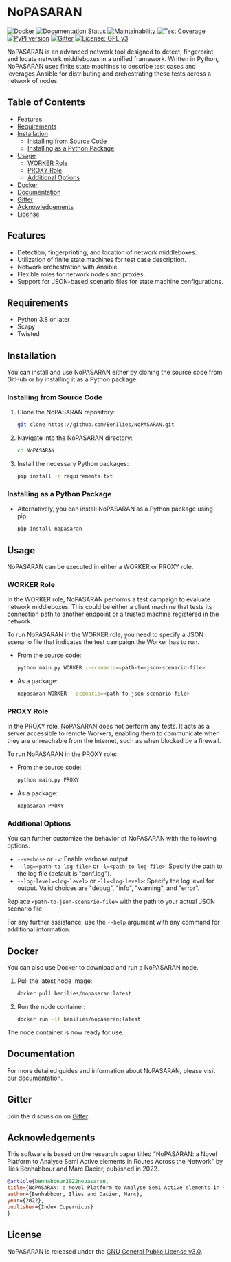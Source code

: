 # NoPASARAN

[![Docker](https://github.com/BenIlies/NoPASARAN/actions/workflows/docker-image.yml/badge.svg)](https://github.com/BenIlies/NoPASARAN/actions/workflows/docker-image.yml)
[![Documentation Status](https://readthedocs.org/projects/nopasaran/badge/?version=latest)](https://nopasaran.readthedocs.io/en/latest/?badge=latest)
[![Maintainability](https://api.codeclimate.com/v1/badges/68f1d2f9ef6af3f65864/maintainability)](https://codeclimate.com/github/BenIlies/NoPASARAN/maintainability)
[![Test Coverage](https://api.codeclimate.com/v1/badges/68f1d2f9ef6af3f65864/test_coverage)](https://codeclimate.com/github/BenIlies/NoPASARAN/test_coverage)
[![PyPI version](https://badge.fury.io/py/nopasaran.svg)](https://badge.fury.io/py/nopasaran)
[![Gitter](https://badges.gitter.im/Join%20Chat.svg)](https://app.gitter.im/#/room/#nopasaran:gitter.im)
[![License: GPL v3](https://img.shields.io/badge/License-GPLv3-blue.svg)](https://www.gnu.org/licenses/gpl-3.0.en.html)

NoPASARAN is an advanced network tool designed to detect, fingerprint, and locate network middleboxes in a unified framework. Written in Python, NoPASARAN uses finite state machines to describe test cases and leverages Ansible for distributing and orchestrating these tests across a network of nodes.

## Table of Contents

- [Features](#features)
- [Requirements](#requirements)
- [Installation](#installation)
  - [Installing from Source Code](#installing-from-source-code)
  - [Installing as a Python Package](#installing-as-a-python-package)
- [Usage](#usage)
  - [WORKER Role](#worker-role)
  - [PROXY Role](#proxy-role)
  - [Additional Options](#additional-options)
- [Docker](#docker)
- [Documentation](#documentation)
- [Gitter](#gitter)
- [Acknowledgements](#acknowledgements)
- [License](#license)

## Features

- Detection, fingerprinting, and location of network middleboxes.
- Utilization of finite state machines for test case description.
- Network orchestration with Ansible.
- Flexible roles for network nodes and proxies.
- Support for JSON-based scenario files for state machine configurations.

## Requirements

- Python 3.8 or later
- Scapy
- Twisted

## Installation

You can install and use NoPASARAN either by cloning the source code from GitHub or by installing it as a Python package.

### Installing from Source Code

1. Clone the NoPASARAN repository:

    ```bash
    git clone https://github.com/BenIlies/NoPASARAN.git
    ```

2. Navigate into the NoPASARAN directory:

    ```bash
    cd NoPASARAN
    ```

3. Install the necessary Python packages:

    ```bash
    pip install -r requirements.txt
    ```

### Installing as a Python Package

- Alternatively, you can install NoPASARAN as a Python package using pip:

    ```bash
    pip install nopasaran
    ```

## Usage

NoPASARAN can be executed in either a WORKER or PROXY role. 

### WORKER Role

In the WORKER role, NoPASARAN performs a test campaign to evaluate network middleboxes. This could be either a client machine that tests its connection path to another endpoint or a trusted machine registered in the network.

To run NoPASARAN in the WORKER role, you need to specify a JSON scenario file that indicates the test campaign the Worker has to run.

- From the source code:

    ```bash
    python main.py WORKER --scenario=<path-to-json-scenario-file>
    ```

- As a package:

    ```bash
    nopasaran WORKER --scenario=<path-to-json-scenario-file>
    ```

### PROXY Role

In the PROXY role, NoPASARAN does not perform any tests. It acts as a server accessible to remote Workers, enabling them to communicate when they are unreachable from the Internet, such as when blocked by a firewall.

To run NoPASARAN in the PROXY role:

- From the source code:

    ```bash
    python main.py PROXY
    ```

- As a package:

    ```bash
    nopasaran PROXY
    ```

### Additional Options

You can further customize the behavior of NoPASARAN with the following options:

- `--verbose` or `-v`: Enable verbose output.
- `--log=<path-to-log-file>` or `-l=<path-to-log-file>`: Specify the path to the log file (default is "conf.log").
- `--log-level=<log-level>` or `-ll=<log-level>`: Specify the log level for output. Valid choices are "debug", "info", "warning", and "error".

Replace `<path-to-json-scenario-file>` with the path to your actual JSON scenario file.

For any further assistance, use the `--help` argument with any command for additional information.

## Docker

You can also use Docker to download and run a NoPASARAN node.

1. Pull the latest node image:

    ```bash
    docker pull benilies/nopasaran:latest
    ```

2. Run the node container:

    ```bash
    docker run -it benilies/nopasaran:latest
    ```

The node container is now ready for use.

## Documentation

For more detailed guides and information about NoPASARAN, please visit our [documentation](https://nopasaran.readthedocs.io).

## Gitter

Join the discussion on [Gitter](https://app.gitter.im/#/room/#nopasaran:gitter.im).

## Acknowledgements

This software is based on the research paper titled "NoPASARAN: a Novel Platform to Analyse Semi Active elements in Routes Across the Network" by Ilies Benhabbour and Marc Dacier, published in 2022.

```bibtex
@article{benhabbour2022nopasaran,
title={NoPASARAN: a Novel Platform to Analyse Semi Active elements in Routes Across the Network},
author={Benhabbour, Ilies and Dacier, Marc},
year={2022},
publisher={Index Copernicus}
}
```

## License

NoPASARAN is released under the [GNU General Public License v3.0](https://www.gnu.org/licenses/gpl-3.0.en.html).
